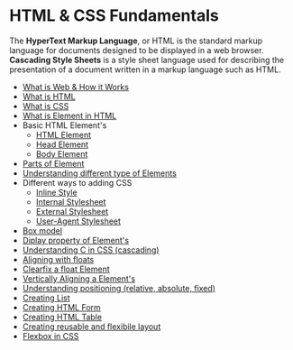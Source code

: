 # HTML & CSS Fundamentals

The **HyperText Markup Language**, or HTML is the standard markup language for documents designed to be displayed in a web browser. **Cascading Style Sheets** is a style sheet language used for describing the presentation of a document written in a markup language such as HTML.

- [What is Web & How it Works]()
- [What is HTML]()
- [What is CSS]()
- [What is Element in HTML]()
- Basic HTML Element's
  - [HTML Element]()
  - [Head Element]()
  - [Body Element]()
- [Parts of Element]()
- [Understanding different type of Elements]()
- Different ways to adding CSS
  - [Inline Style]()
  - [Internal Stylesheet]()
  - [External Stylesheet]()
  - [User-Agent Stylesheet]()
- [Box model]()
- [Diplay property of Element's]()
- [Understanding C in CSS (cascading)]()
- [Aligning with floats]()
- [Clearfix a float Element]()
- [Vertically Aligning a Element's]()
- [Understanding positioning (relative, absolute, fixed)]()
- [Creating List]()
- [Creating HTML Form]()
- [Creating HTML Table]()
- [Creating reusable and flexibile layout]()
- [Flexbox in CSS]()